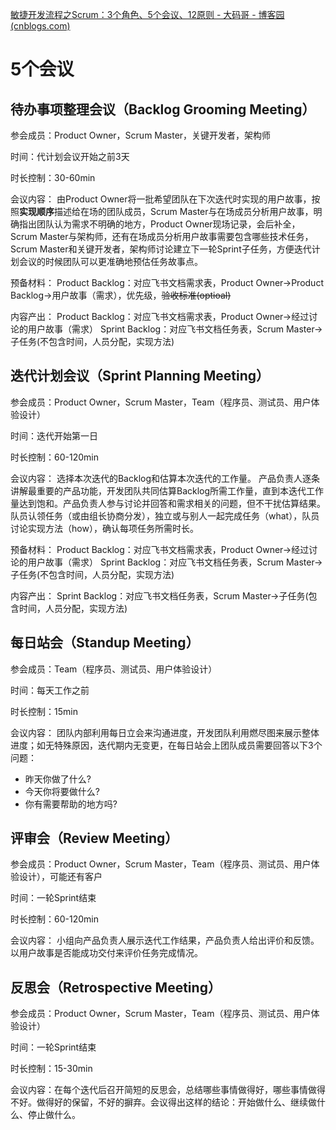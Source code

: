 [敏捷开发流程之Scrum：3个角色、5个会议、12原则 - 大码哥 - 博客园 (cnblogs.com)](https://www.cnblogs.com/xichji/p/12164740.html)

# 5个会议
## 待办事项整理会议（Backlog Grooming Meeting）
参会成员：Product Owner，Scrum Master，关键开发者，架构师

时间：代计划会议开始之前3天

时长控制：30-60min

会议内容：
由Product Owner将一批希望团队在下次迭代时实现的用户故事，按照**实现顺序**描述给在场的团队成员，Scrum Master与在场成员分析用户故事，明确指出团队认为需求不明确的地方，Product Owner现场记录，会后补全，Scrum Master与架构师，还有在场成员分析用户故事需要包含哪些技术任务，Scrum Master和关键开发者，架构师讨论建立下一轮Sprint子任务，方便迭代计划会议的时候团队可以更准确地预估任务故事点。

预备材料：
	Product Backlog：对应飞书文档需求表，Product Owner->Product Backlog->用户故事（需求），优先级，~~验收标准(optioal)~~

内容产出：
	Product Backlog：对应飞书文档需求表，Product Owner->经过讨论的用户故事（需求）
	Sprint Backlog：对应飞书文档任务表，Scrum Master->子任务(不包含时间，人员分配，实现方法)

## 迭代计划会议（Sprint Planning Meeting）
参会成员：Product Owner，Scrum Master，Team（程序员、测试员、用户体验设计）

时间：迭代开始第一日

时长控制：60-120min

会议内容：
选择本次迭代的Backlog和估算本次迭代的工作量。
产品负责人逐条讲解最重要的产品功能，开发团队共同估算Backlog所需工作量，直到本迭代工作量达到饱和。产品负责人参与讨论并回答和需求相关的问题，但不干扰估算结果。队员认领任务（或由组长协商分发），独立或与别人一起完成任务（what），队员讨论实现方法（how），确认每项任务所需时长。

预备材料：
	Product Backlog：对应飞书文档需求表，Product Owner->经过讨论的用户故事（需求）
	Sprint Backlog：对应飞书文档任务表，Scrum Master->子任务(不包含时间，人员分配，实现方法)

内容产出：
	Sprint Backlog：对应飞书文档任务表，Scrum Master->子任务(包含时间，人员分配，实现方法)

## 每日站会（Standup Meeting）
参会成员：Team（程序员、测试员、用户体验设计）

时间：每天工作之前

时长控制：15min

会议内容：
团队内部利用每日立会来沟通进度，开发团队利用燃尽图来展示整体进度；如无特殊原因，迭代期内无变更，在每日站会上团队成员需要回答以下3个问题：
-   昨天你做了什么?
-   今天你将要做什么?
-   你有需要帮助的地方吗?

## 评审会（Review Meeting）
参会成员：Product Owner，Scrum Master，Team（程序员、测试员、用户体验设计），可能还有客户

时间：一轮Sprint结束

时长控制：60-120min

会议内容：
小组向产品负责人展示迭代工作结果，产品负责人给出评价和反馈。以用户故事是否能成功交付来评价任务完成情况。

## 反思会（Retrospective Meeting）
参会成员：Product Owner，Scrum Master，Team（程序员、测试员、用户体验设计）

时间：一轮Sprint结束

时长控制：15-30min

会议内容：在每个迭代后召开简短的反思会，总结哪些事情做得好，哪些事情做得不好。做得好的保留，不好的摒弃。会议得出这样的结论：开始做什么、继续做什么、停止做什么。